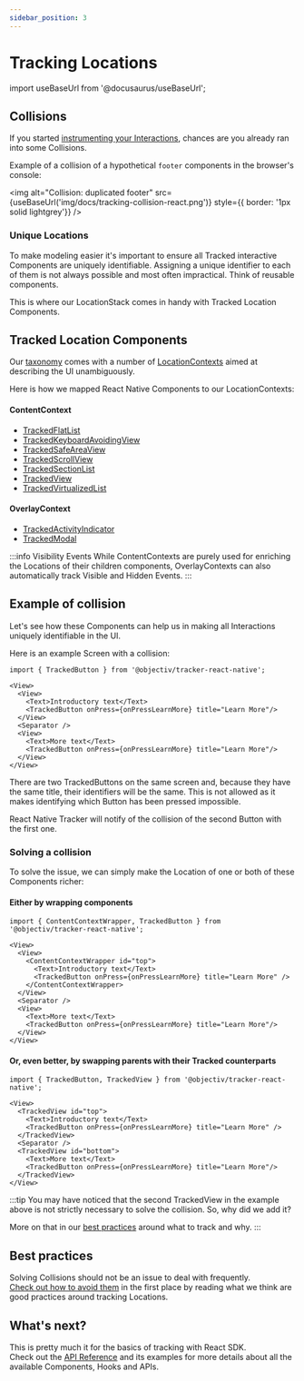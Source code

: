 ```yaml
---
sidebar_position: 3
---
```


# Tracking Locations

import useBaseUrl from '@docusaurus/useBaseUrl';

## Collisions
If you started [instrumenting your Interactions](/tracking/react-native/how-to-guides/tracking-interactions.md), chances are you already ran into some Collisions.

Example of a collision of a hypothetical `footer` components in the browser's console:

<img alt="Collision: duplicated footer" src={useBaseUrl('img/docs/tracking-collision-react.png')} style={{ border: '1px solid lightgrey'}} />

### Unique Locations

To make modeling easier it's important to ensure all Tracked interactive Components are uniquely identifiable. Assigning a unique identifier to each of them is not always possible and most often impractical. Think of reusable components. 

This is where our LocationStack comes in handy with Tracked Location Components.

## Tracked Location Components

Our [taxonomy](/taxonomy/introduction.md) comes with a number of [LocationContexts](/taxonomy/reference/location-contexts/overview.md) aimed at describing the UI unambiguously.

Here is how we mapped React Native Components to our LocationContexts:

#### ContentContext
- [TrackedFlatList](/tracking/react-native/api-reference/trackedComponents/TrackedFlatList.md)
- [TrackedKeyboardAvoidingView](/tracking/react-native/api-reference/trackedComponents/TrackedKeyboardAvoidingView.md)
- [TrackedSafeAreaView](/tracking/react-native/api-reference/trackedComponents/TrackedSafeAreaView.md)
- [TrackedScrollView](/tracking/react-native/api-reference/trackedComponents/TrackedScrollView.md)
- [TrackedSectionList](/tracking/react-native/api-reference/trackedComponents/TrackedSectionList.md)
- [TrackedView](/tracking/react-native/api-reference/trackedComponents/TrackedView.md)
- [TrackedVirtualizedList](/tracking/react-native/api-reference/trackedComponents/TrackedVirtualizedList.md)

#### OverlayContext
- [TrackedActivityIndicator](/tracking/react-native/api-reference/trackedComponents/TrackedActivityIndicator.md)
- [TrackedModal](/tracking/react-native/api-reference/trackedComponents/TrackedModal.md)

:::info Visibility Events
While ContentContexts are purely used for enriching the Locations of their children components, OverlayContexts can also automatically track Visible and Hidden Events. 
:::

## Example of collision
Let's see how these Components can help us in making all Interactions uniquely identifiable in the UI.

Here is an example Screen with a collision:
```tsx
import { TrackedButton } from '@objectiv/tracker-react-native';

<View>
  <View>
    <Text>Introductory text</Text>
    <TrackedButton onPress={onPressLearnMore} title="Learn More"/>
  </View>
  <Separator />
  <View>
    <Text>More text</Text>
    <TrackedButton onPress={onPressLearnMore} title="Learn More"/>
  </View>
</View>
```

There are two TrackedButtons on the same screen and, because they have the same title, their identifiers will be the same. This is not allowed as it makes identifying which Button has been pressed impossible.

React Native Tracker will notify of the collision of the second Button with the first one.

### Solving a collision
To solve the issue, we can simply make the Location of one or both of these Components richer:


#### Either by wrapping components
```tsx
import { ContentContextWrapper, TrackedButton } from '@objectiv/tracker-react-native';

<View>
  <View>
    <ContentContextWrapper id="top">
      <Text>Introductory text</Text>
      <TrackedButton onPress={onPressLearnMore} title="Learn More" />
    </ContentContextWrapper>    
  </View>
  <Separator />
  <View>
    <Text>More text</Text>
    <TrackedButton onPress={onPressLearnMore} title="Learn More"/>
  </View>
</View>
```

#### Or, even better, by swapping parents with their Tracked counterparts
```tsx
import { TrackedButton, TrackedView } from '@objectiv/tracker-react-native';

<View>
  <TrackedView id="top">
    <Text>Introductory text</Text>
    <TrackedButton onPress={onPressLearnMore} title="Learn More" />
  </TrackedView>
  <Separator />
  <TrackedView id="bottom">
    <Text>More text</Text>
    <TrackedButton onPress={onPressLearnMore} title="Learn More"/>
  </TrackedView>
</View>
```

:::tip
You may have noticed that the second TrackedView in the example above is not strictly necessary to solve the collision. So, why did we add it?

More on that in our [best practices](/tracking/core-concepts/react-native/best-practices.md) around what to track and why.
:::

## Best practices
Solving Collisions should not be an issue to deal with frequently.    
[Check out how to avoid them](/tracking/core-concepts/react-native/best-practices.md) in the first place by reading what we think are good practices around tracking Locations.

## What's next?
This is pretty much it for the basics of tracking with React SDK.  
Check out the [API Reference](/tracking/react-native/api-reference/overview.md) and its examples for more details about all the available Components, Hooks and APIs.  
